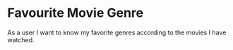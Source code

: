 # Favourite Movie Genre
As a user I want to know my favorite genres according to the movies I have watched. 